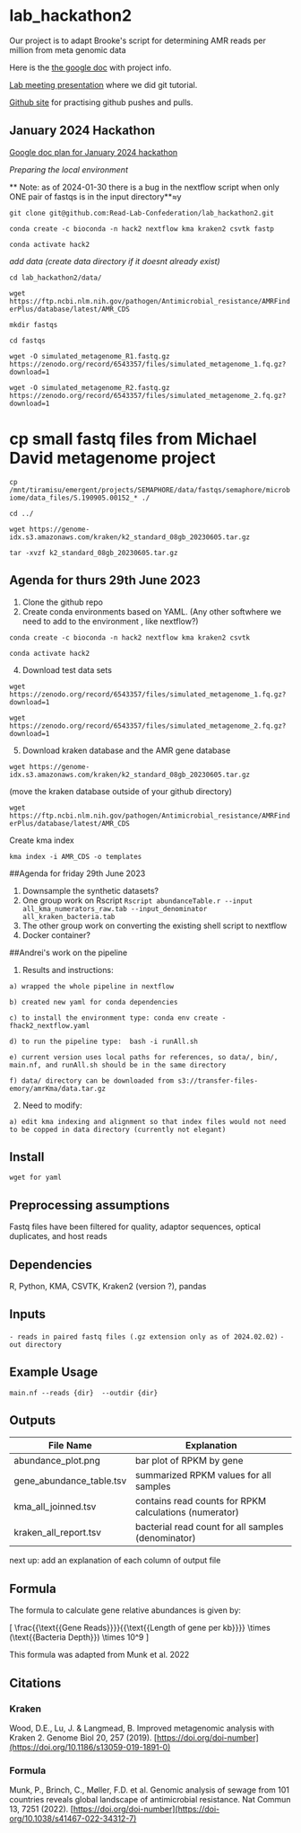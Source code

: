 # lab_hackathon2
Our project is to adapt Brooke's script for determining AMR reads per million from meta genomic data

Here is the [the google doc](https://docs.google.com/document/d/1a1NjFz8dDE0VPHwXtsbpe8BlrzB2dXce/edit) with project info.

[Lab meeting presentation](https://docs.google.com/presentation/d/1DkSnNEFyrNsgcvd66kASLn81-8fmhp7KXd5w81L1w_0/edit#slide=id.g17b97a35150_1_0) where we did git tutorial.

[Github site](https://github.com/Read-Lab-Confederation/github-collab-practice) for practising github pushes and pulls.

## January 2024 Hackathon

[Google doc plan for January 2024  hackathon](https://docs.google.com/document/d/1OyDfM0oLvEBRIZ621sURiwpNwNmG9VaofCg61Evyp30/edit#heading=h.hnokuvb05vwf)

*Preparing the local environment*

** Note: as of 2024-01-30 there is a bug in the nextflow script when only ONE pair of fastqs is in the input directory**≈y

```git clone git@github.com:Read-Lab-Confederation/lab_hackathon2.git```

```conda create -c bioconda -n hack2 nextflow kma kraken2 csvtk fastp```

```conda activate hack2```

*add data (create data directory if it doesnt already exist)*

```cd lab_hackathon2/data/```

```wget https://ftp.ncbi.nlm.nih.gov/pathogen/Antimicrobial_resistance/AMRFinderPlus/database/latest/AMR_CDS```

```mkdir fastqs```

```cd fastqs```

```wget -O simulated_metagenome_R1.fastq.gz https://zenodo.org/record/6543357/files/simulated_metagenome_1.fq.gz?download=1```

```wget -O simulated_metagenome_R2.fastq.gz https://zenodo.org/record/6543357/files/simulated_metagenome_2.fq.gz?download=1```

# cp small fastq files from Michael David metagenome project

```cp /mnt/tiramisu/emergent/projects/SEMAPHORE/data/fastqs/semaphore/microbiome/data_files/S.190905.00152_* ./```

```cd ../```

```wget https://genome-idx.s3.amazonaws.com/kraken/k2_standard_08gb_20230605.tar.gz```

```tar -xvzf k2_standard_08gb_20230605.tar.gz```

## Agenda for thurs 29th June 2023

1. Clone the github repo
2. Create conda environments based on YAML. (Any other softwhere we need to add to the environment , like nextflow?)
   
```conda create -c bioconda -n hack2 nextflow kma kraken2 csvtk```
   
```conda activate hack2```
   
4. Download test data sets

```wget https://zenodo.org/record/6543357/files/simulated_metagenome_1.fq.gz?download=1```

```wget https://zenodo.org/record/6543357/files/simulated_metagenome_2.fq.gz?download=1```

5. Download kraken database and the AMR gene database

```wget https://genome-idx.s3.amazonaws.com/kraken/k2_standard_08gb_20230605.tar.gz```

(move the kraken database outside of your github directory)

```wget https://ftp.ncbi.nlm.nih.gov/pathogen/Antimicrobial_resistance/AMRFinderPlus/database/latest/AMR_CDS```

Create kma index

```kma index -i AMR_CDS -o templates```

##Agenda for friday 29th June 2023

1. Downsample the synthetic datasets?
2. One group work on Rscript
```Rscript abundanceTable.r --input all_kma_numerators_raw.tab --input_denominator all_kraken_bacteria.tab```
3. The other group work on converting the existing shell script to nextflow
4. Docker container?


##Andrei's work on the pipeline
  1. Results and instructions:
  
    a) wrapped the whole pipeline in nextflow
    
    b) created new yaml for conda dependencies
    
    c) to install the environment type: conda env create -fhack2_nextflow.yaml
    
    d) to run the pipeline type:  bash -i runAll.sh
    
    e) current version uses local paths for references, so data/, bin/, main.nf, and runAll.sh should be in the same directory
    
    f) data/ directory can be downloaded from s3://transfer-files-emory/amrKma/data.tar.gz

  2. Need to modify:
    
    
    a) edit kma indexing and alignment so that index files would not need to be copped in data directory (currently not elegant)
 

## Install
```wget for yaml```

## Preprocessing assumptions
Fastq files have been filtered for quality, adaptor sequences, optical duplicates, and host reads

## Dependencies
R, Python, KMA, CSVTK, Kraken2 (version ?), pandas

## Inputs
```- reads in paired fastq files (.gz extension only as of 2024.02.02)```
```- out directory```

## Example Usage
```main.nf --reads {dir}  --outdir {dir}```

## Outputs
File Name            |     Explanation        
------------------|--------------
abundance_plot.png | bar plot of RPKM by gene
gene_abundance_table.tsv | summarized RPKM values for all samples
kma_all_joinned.tsv | contains read counts for RPKM calculations (numerator)
kraken_all_report.tsv | bacterial read count for all samples (denominator)

next up: add an explanation of each column of output file

## Formula
The formula to calculate gene relative abundances is given by:

\[ \frac{{\text{{Gene Reads}}}}{{\text{{Length of gene per kb}}}} \times (\text{{Bacteria Depth}}) \times 10^9 \]

This formula was adapted from Munk et al. 2022

## Citations
### Kraken
Wood, D.E., Lu, J. & Langmead, B. Improved metagenomic analysis with Kraken 2. Genome Biol 20, 257 (2019). [https://doi.org/doi-number](https://doi.org/10.1186/s13059-019-1891-0)
### Formula
Munk, P., Brinch, C., Møller, F.D. et al. Genomic analysis of sewage from 101 countries reveals global landscape of antimicrobial resistance. Nat Commun 13, 7251 (2022). [https://doi.org/doi-number](https://doi-org/10.1038/s41467-022-34312-7)

